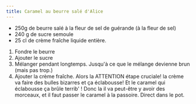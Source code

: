 ```yaml
---
title: Caramel au beurre salé d'Alice
---
```


-   250g de beurre salé à la fleur de sel de guérande (à la fleur de
    sel)
-   240 g de sucre semoule
-   25 cl de crème fraîche liquide entière.

1.  Fondre le beurre
2.  Ajouter le sucre
3.  Mélanger pendant longtemps. Jusqu'à ce que le mélange devienne brun
    (mais pas trop.)
4.  Ajouter la crème fraîche. Alors la ATTENTION étape cruciale! la
    crème va faire des bulles bizarres et ça éclabousse! Et le caramel
    qui éclabousse ça brûle terrib' ! Donc la il va peut-être y avoir
    des morceaux, et il faut passer le caramel à la passoire. Direct
    dans le pot.
